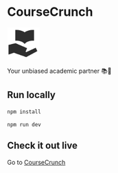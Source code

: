 # CourseCrunch  
<img src="https://github.com/Emad-Eldin-G/CourseCrunch/blob/main/public/logoSquare.png" width=75 />  
  
Your unbiased academic partner 📚🧠


## Run locally  

```
npm install
```
```
npm run dev
```


## Check it out live  

Go to [CourseCrunch](http://localhost:5173/modules)
